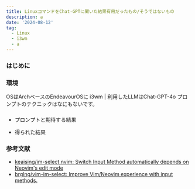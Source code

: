 ```yaml
---
title: LinuxコマンドをChat-GPTに聞いた結果有用だったもの/そうではないもの
description: a
date: '2024-08-12'
tag:
  - Linux
  - i3wm
  - a
---
```


### はじめに
### 環境
OSはArchベースのEndeavourOSに i3wm                                           |
利用したLLMはChat-GPT-4o
プロンプトのテクニックはなにもないです。

### 
- プロンプトと期待する結果

- 得られた結果


### 参考文献
- [keaising/im-select.nvim: Switch Input Method automatically depends on Neovim's edit mode](https://github.com/keaising/im-select.nvim)
- [brglng/vim-im-select: Improve Vim/Neovim experience with input methods.](https://github.com/brglng/vim-im-select)
